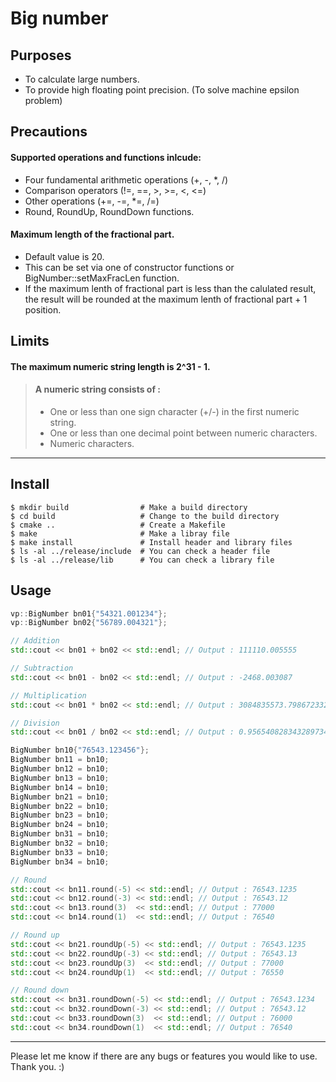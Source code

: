 # Big number

## Purposes
* To calculate large numbers.
* To provide high floating point precision. (To solve machine epsilon problem)
     
## Precautions
#### Supported operations and functions inlcude:
  - Four fundamental arithmetic operations (+, -, *, /)
  - Comparison operators (!=, ==, >, >=, <, <=)
  - Other operations (+=, -=, *=, /=)
  - Round, RoundUp, RoundDown functions.
  
#### Maximum length of the fractional part.
  - Default value is 20.
  - This can be set via one of constructor functions or BigNumber::setMaxFracLen function.
  - If the maximum lenth of fractional part is less than the calulated result, the result will be rounded at the maximum lenth of fractional part + 1 position.

## Limits
#### The maximum numeric string length is 2^31 - 1.
   > #### A numeric string consists of :
   > - One or less than one sign character (+/-) in the first numeric string.
   > - One or less than one decimal point between numeric characters.
   > - Numeric characters.

----

## Install
```shell
$ mkdir build                # Make a build directory
$ cd build                   # Change to the build directory
$ cmake ..                   # Create a Makefile
$ make                       # Make a libray file
$ make install               # Install header and library files
$ ls -al ../release/include  # You can check a header file
$ ls -al ../release/lib      # You can check a library file
```

## Usage
```c++
vp::BigNumber bn01{"54321.001234"};
vp::BigNumber bn02{"56789.004321"};

// Addition
std::cout << bn01 + bn02 << std::endl; // Output : 111110.005555

// Subtraction
std::cout << bn01 - bn02 << std::endl; // Output : -2468.003087

// Multiplication
std::cout << bn01 * bn02 << std::endl; // Output : 3084835573.798672332114

// Division
std::cout << bn01 / bn02 << std::endl; // Output : 0.95654082834328973443

BigNumber bn10{"76543.123456"};
BigNumber bn11 = bn10;
BigNumber bn12 = bn10;
BigNumber bn13 = bn10;
BigNumber bn14 = bn10;
BigNumber bn21 = bn10;
BigNumber bn22 = bn10;
BigNumber bn23 = bn10;
BigNumber bn24 = bn10;
BigNumber bn31 = bn10;
BigNumber bn32 = bn10;
BigNumber bn33 = bn10;
BigNumber bn34 = bn10;

// Round
std::cout << bn11.round(-5) << std::endl; // Output : 76543.1235
std::cout << bn12.round(-3) << std::endl; // Output : 76543.12
std::cout << bn13.round(3)  << std::endl; // Output : 77000
std::cout << bn14.round(1)  << std::endl; // Output : 76540

// Round up
std::cout << bn21.roundUp(-5) << std::endl; // Output : 76543.1235
std::cout << bn22.roundUp(-3) << std::endl; // Output : 76543.13
std::cout << bn23.roundUp(3)  << std::endl; // Output : 77000
std::cout << bn24.roundUp(1)  << std::endl; // Output : 76550

// Round down
std::cout << bn31.roundDown(-5) << std::endl; // Output : 76543.1234
std::cout << bn32.roundDown(-3) << std::endl; // Output : 76543.12
std::cout << bn33.roundDown(3)  << std::endl; // Output : 76000
std::cout << bn34.roundDown(1)  << std::endl; // Output : 76540
```

----
Please let me know if there are any bugs or features you would like to use. <br>
Thank you. :)
